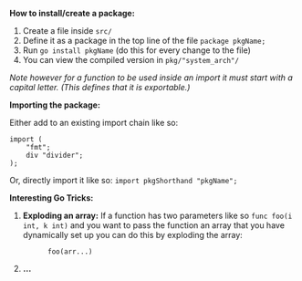 **How to install/create a package:**

 1. Create a file inside `src/`
 2. Define it as a package in the top line of the file `package pkgName;`
 3. Run `go install pkgName` (do this for every change to the file)
 4. You can view the compiled version in `pkg/"system_arch"/`

*Note however for a function to be used inside an import it must start with a capital letter. (This defines that it is exportable.)*

**Importing the package:**

 Either add to an existing import chain like so:

    import (
		"fmt";
		div "divider";
	);

Or, directly import it like so: `import pkgShorthand "pkgName";`

**Interesting Go Tricks:**

 1. **Exploding an array:** If a function has two parameters like so `func foo(i int, k int)` and you want to pass the function an array that you have dynamically set up you can do this by exploding the array:
			  
			  foo(arr...)
 2. **...**